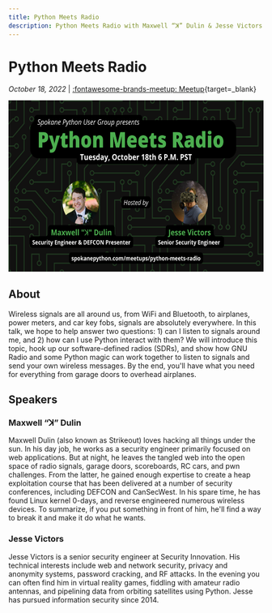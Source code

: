 ```yaml
---
title: Python Meets Radio
description: Python Meets Radio with Maxwell “ꓘ” Dulin & Jesse Victors
---
```


# Python Meets Radio

_October 18, 2022_ | [:fontawesome-brands-meetup: Meetup](https://www.meetup.com/python-spokane/events/288831420/){target=_blank}

<img src="/img/python-meets-radio.png" width="600" height="337.5">

## About

Wireless signals are all around us, from WiFi and Bluetooth, to airplanes, power meters, and car key fobs, signals are absolutely everywhere. In this talk, we hope to help answer two questions: 1) can I listen to signals around me, and 2) how can I use Python interact with them? We will introduce this topic, hook up our software-defined radios (SDRs), and show how GNU Radio and some Python magic can work together to listen to signals and send your own wireless messages. By the end, you'll have what you need for everything from garage doors to overhead airplanes.

## Speakers

### Maxwell “ꓘ” Dulin 

Maxwell Dulin (also known as Strikeout) loves hacking all things under the sun. In his day job, he works as a security engineer primarily focused on web applications. But at night, he leaves the tangled web into the open space of radio signals, garage doors, scoreboards, RC cars, and pwn challenges. From the latter, he gained enough expertise to create a heap exploitation course that has been delivered at a number of security conferences, including DEFCON and CanSecWest. In his spare time, he has found Linux kernel 0-days, and reverse engineered numerous wireless devices. To summarize, if you put something in front of him, he'll find a way to break it and make it do what he wants.

### Jesse Victors

Jesse Victors is a senior security engineer at Security Innovation. His technical interests include web and network security, privacy and anonymity systems, password cracking, and RF attacks. In the evening you can often find him in virtual reality games, fiddling with amateur radio antennas, and pipelining data from orbiting satellites using Python. Jesse has pursued information security since 2014.
